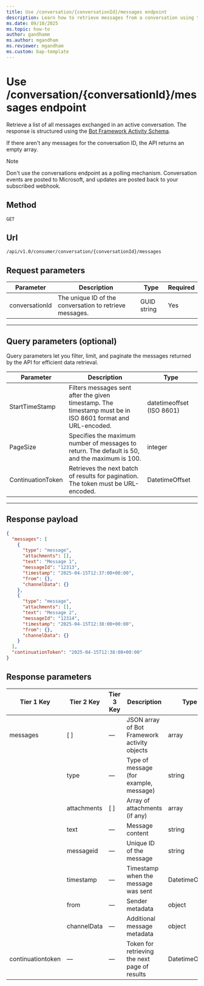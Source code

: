```yaml
---
title: Use /conversation/{conversationId}/messages endpoint
description: Learn how to retrieve messages from a conversation using the /conversation/{conversationId}/messages endpoint in Dynamics 365 Customer Service and Dynamics 365 Contact Center. 
ms.date: 09/10/2025
ms.topic: how-to
author: gandhamm
ms.author: mgandham
ms.reviewer: mgandham
ms.custom: bap-template
---
```



# Use /conversation/{conversationId}/messages endpoint

Retrieve a list of all messages exchanged in an active conversation. The response is structured using the [Bot Framework Activity Schema](/javascript/api/botframework-schema/activity).

If there aren't any messages for the conversation ID, the API returns an empty array.

> [!NOTE]
> Don't use the conversations endpoint as a polling mechanism. Conversation events are posted to Microsoft, and updates are posted back to your subscribed webhook.

## Method

`GET`

## Url

`/api/v1.0/consumer/conversation/{conversationId}/messages`


## Request parameters

| Parameter        | Description                   | Type     | Required |
|------------------|-------------------------------|----------|----------|
| conversationId | The unique ID of the conversation to retrieve messages. | GUID string | Yes |

---

## Query parameters (optional)

 Query parameters let you filter, limit, and paginate the messages returned by the API for efficient data retrieval.

| Parameter           | Description                                                                 | Type                      |
|---------------------|-----------------------------------------------------------------------------|---------------------------|
| StartTimeStamp      | Filters messages sent after the given timestamp. The timestamp must be in ISO 8601 format and URL-encoded. | datetimeoffset (ISO 8601) |
| PageSize            | Specifies the maximum number of messages to return. The default is 50, and the maximum is 100.                | integer                 |
| ContinuationToken   | Retrieves the next batch of results for pagination. The token must be URL-encoded.     | DatetimeOffset          |

---

## Response payload

```json
{
  "messages": [
    {
      "type": "message",
      "attachments": [],
      "text": "Message 1",
      "messageId": "12313",
      "timestamp": "2025-04-15T12:37:00+00:00",
      "from": {},
      "channelData": {}
    },
    {
      "type": "message",
      "attachments": [],
      "text": "Message 2",
      "messageId": "12314",
      "timestamp": "2025-04-15T12:38:00+00:00",
      "from": {},
      "channelData": {}
    }
  ],
  "continuationToken": "2025-04-15T12:38:00+00:00"
}
```

## Response parameters

| Tier 1 Key          | Tier 2 Key    | Tier 3 Key | Description                                   | Type             |
| ------------------- | ------------- | ---------- | --------------------------------------------- | ---------------- |
| messages          | [ ]         | —          | JSON array of Bot Framework activity objects  | array          |
|                     | type        | —          | Type of message (for example, message)             | string         |
|                     | attachments | [ ]      | Array of attachments (if any)                 | array          |
|                     | text        | —          | Message content                               | string         |
|                     | messageid   | —          | Unique ID of the message                      | string         |
|                     | timestamp   | —          | Timestamp when the message was sent           | DatetimeOffset |
|                     | from        | —          | Sender metadata                               | object         |
|                     | channelData | —          | Additional message metadata                   | object         |
| continuationtoken   | —             | —          | Token for retrieving the next page of results | DatetimeOffset |
